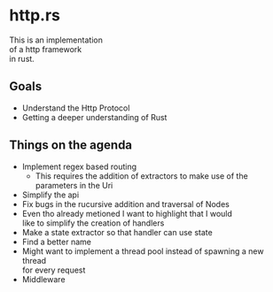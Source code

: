 # http.rs


This is an implementation  
of a http framework  
in rust.  

## Goals
* Understand the Http Protocol  
* Getting a deeper understanding of Rust  

## Things on the agenda  
* Implement regex based routing  
    * This requires the addition of extractors to make use of the parameters in the Uri  
* Simplify the api  
* Fix bugs in the rucursive addition and traversal of Nodes  
* Even tho already metioned I want to highlight that I would  
like to simplify the creation of handlers  
* Make a state extractor so that handler can use state  
* Find a better name  
* Might want to implement a thread pool instead of spawning a new thread  
for every request  
* Middleware  
